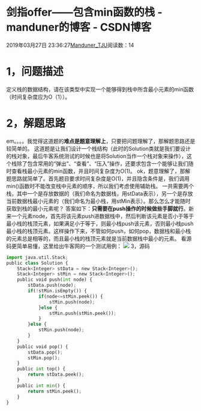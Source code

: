 
# 剑指offer——包含min函数的栈 - manduner的博客 - CSDN博客


2019年03月27日 23:36:27[Manduner_TJU](https://me.csdn.net/manduner)阅读数：14


# 1，问题描述
定义栈的数据结构，请在该类型中实现一个能够得到栈中所含最小元素的min函数（时间复杂度应为O（1））。
# 2，解题思路
em。。。。我觉得这道题的**难点是题意理解上**，只要把问题理解了，那解题思路还是较简单的。
这道题是让我们设计一个栈结构（此时的Solution类就是我们要设计的栈对象，最后牛客系统测试的时候也是将Solution当作一个栈对象来操作），这个栈除了包含常用的“弹出”、“查看”、“压入”操作，还要求包含一个能够让我们随时查看栈最小元素的min函数，并且时间复杂度为O(1)。
ok，题意理解了，那解题思路就简单了。首先题目要求时间复杂度是O(1)，并且隐含条件是，我们调用min()函数时不能改变栈中元素的顺序，所以我们考虑使用辅助栈。
一共需要两个栈，其中一个是存放数据的（我们命名为数据栈，用stData表示），另一个是存放当前数据栈最小元素的（我们命名为最小栈，用stMin表示）。那么怎么才能随时获取到栈的最小元素呢？
答案如下：**只需要在push操作的时候做些手脚就行**。新来一个元素node，首先将该元素push进数据栈中，然后判断该元素是否小于等于最小栈的栈顶元素，如果满足小于等于，则最小栈push该元素，否则最小栈push最小栈的栈顶元素。这样操作下来，不管如何push，如何pop，数据栈和最小栈的元素总是相等的，而且最小栈的栈顶元素就是当前数据栈中最小的元素。
看源码更简单易懂，这里给出牛客网的一个测试用例：
![](https://img-blog.csdnimg.cn/20190327233241702.png?x-oss-process=image/watermark,type_ZmFuZ3poZW5naGVpdGk,shadow_10,text_aHR0cHM6Ly9ibG9nLmNzZG4ubmV0L21hbmR1bmVy,size_16,color_FFFFFF,t_70)
3，源码
```python
import java.util.Stack;
public class Solution {
    Stack<Integer> stData = new Stack<Integer>();
    Stack<Integer> stMin = new Stack<Integer>();
    public void push(int node) {
        stData.push(node);
        if(!stMin.isEmpty()) {
            if(node<=stMin.peek()) {
                stMin.push(node);
            }else {
                stMin.push(stMin.peek());
            }
        }else {
            stMin.push(node);
        }
    }
    public void pop() {
        stData.pop();
        stMin.pop();
    }
    public int top() {
        return stData.peek();
    }
    public int min() {
        return stMin.peek();
    }
}
```


